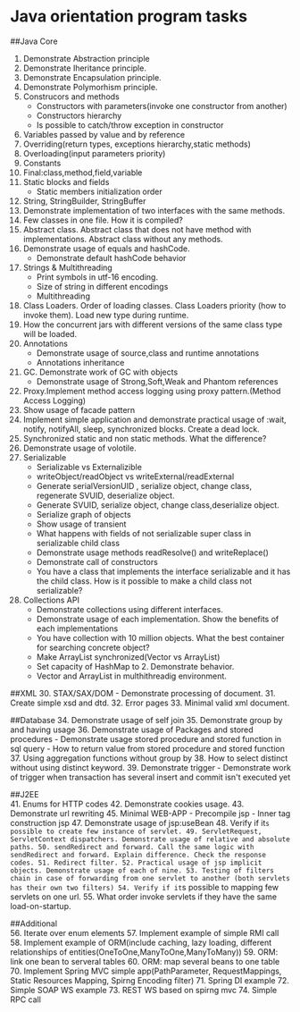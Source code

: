 # Java orientation program tasks 

##Java Core	
1.	Demonstrate Abstraction principle
2.	Demonstrate Iheritance principle.
3.	Demonstrate Encapsulation principle.
4.	Demonstrate Polymorhism principle.
5.	Construcors and methods
    -	Constructors with parameters(invoke one constructor from another)
    -	Constructors hierarchy
    -	Is possible to catch/throw exception in constructor
6.	Variables passed by value and by reference
7.	Overriding(return types, exceptions hierarchy,static methods)
8.	Overloading(input parameters priority)
9.	Constants
10.	Final:class,method,field,variable
11.	Static blocks and fields
    -	Static members initialization order
12.	String, StringBuilder, StringBuffer
13.	Demonstrate implementation of two interfaces with the same methods.
14.	Few classes in one file. How it is compiled?
15.	Abstract class. Abstract class that does not have method with implementations. Abstract class without any methods.
16.	Demonstrate usage of equals and hashCode.
    -	Demonstrate default hashCode behavior
17. Strings & Multithreading
    -	Print symbols in utf-16 encoding.
    -	Size of string in different encodings
    -	Multithreading
18.	Class Loaders. Order of loading classes. Class Loaders priority (how to invoke them). Load new type during runtime.
20.	How the concurrent jars with different versions of the same class type will be loaded.
21.	Annotations
    -	Demonstrate usage of source,class and runtime annotations
    -	Annotations inheritance
22.	GC. Demonstrate work of GC with objects
    -	Demonstrate usage of Strong,Soft,Weak and Phantom references
23.	Proxy.Implement method access logging using proxy pattern.(Method Access Logging)
24.	Show usage of facade pattern
25.	Implement simple application and demonstrate practical usage of :wait, notify, notifyAll, sleep, synchronized blocks. Create a dead lock.
26.	Synchronized static and non static methods. What the difference?
27.	Demonstrate usage of volotile.
28. Serializable
    -	Serializable vs Externalizible
    -	writeObject/readObject vs writeExternal/readExternal
    -	Generate serialVersionUID , serialize object, change class, regenerate SVUID, deserialize object.
    -	Generate SVUID, serialize object, change class,deserialize object.
    -	Serialize graph of objects
    -	Show usage of transient
    -	What happens with fields of not serializable super class in serializable child class
    -	Demonstrate usage methods readResolve() and writeReplace()
    -	Demonstrate call of constructors
    -	You have a class that implements the interface serializable and it has the child class. How is it possible to make a child class not serializable?
29.	Collections API
    -	Demonstrate collections using different interfaces.
    -	Demonstrate usage of each implementation. Show the benefits of each implementations
    -	You have collection with 10 million objects. What the best container for searching concrete object?
    -	Make ArrayList synchronized(Vector vs ArrayList)
    -	Set capacity of HashMap to 2. Demonstrate behavior.
    -	Vector and ArrayList in multhithreadig environment.

##XML
30.	STAX/SAX/DOM
    -	Demonstrate processing of document.
31.	Create simple xsd and dtd.
32.	Error pages
33.	Minimal valid xml document.

##Database
34.	Demonstrate usage of self join
35.	Demonstrate group by and having usage
36.	Demonstrate usage of Packages and stored procedures
    -	Demonstrate usage stored procedure and stored function in sql query
    -	How to return value from stored procedure and stored function
37.	Using aggregation functions without group by
38.	How to select distinct without using distinct keyword.
39.	Demonstrate trigger
    -	Demonstrate work of trigger when transaction has several insert and commit isn't executed yet

##J2EE	
41.	Enums for HTTP codes
42.	Demonstrate cookies usage.
43.	Demonstrate url rewriting
45.	Minimal WEB-APP	
    -	Precompile jsp
    -	Inner tag construction jsp
47.	Demonstrate usage of jsp:useBean
48.	Verify if it`s possible to create few instance of servlet.
49.	ServletRequest, ServletContext dispatchers. Demonstrate usage of relative and absolute paths.
50.	sendRedirect and forward. Call the same logic with sendRedirect and forward. Explain difference. Check the response codes.
51.	Redirect filter.
52.	Practical usage of jsp implicit objects. Demonstrate usage of each of nine.
53.	Testing of filters chain in case of forwarding from one servlet to another (both servlets has their own two filters)
54.	Verify if it`s possible to mapping few servlets on one url.
55.	What order invoke servlets if they have the same load-on-startup.

##Additional	
56.	Iterate over enum elements
57.	Implement example of simple RMI call
58.	Implement example of ORM(include caching, lazy loading, different relationships of entities(OneToOne,ManyToOne,ManyToMany))
59.	ORM: link one bean to serveral tables
60.	ORM: map several beans to one table
70.	Implement Spring MVC simple app(PathParameter, RequestMappings, Static Resources Mapping, Spirng Encoding filter)
71.	Spring DI example
72.	Simple SOAP WS example
73.	REST WS based on spirng mvc
74.	Simple RPC call